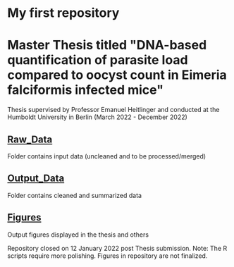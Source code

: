 <meta name="google-site-verification" content="HQKl6JFuo8FXNd1-yonAnFe1CSwPDG1axo4pJHQDNc0" />


# My first repository 
# Master Thesis titled "DNA-based quantification of parasite load compared to oocyst count in Eimeria falciformis infected mice"
Thesis supervised by Professor Emanuel Heitlinger and conducted at the Humboldt University in Berlin (March 2022 - December 2022)

## [Raw_Data]()
Folder contains input data (uncleaned and to be processed/merged)

## [Output_Data]() 
Folder contains cleaned and summarized data 

## [Figures]()
Output figures displayed in the thesis and others

Repository closed on 12 January 2022 post Thesis submission. 
Note: The R scripts require more polishing. Figures in repository are not finalized. 


